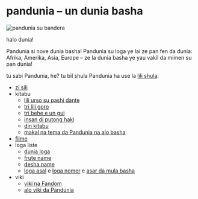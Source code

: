 # pandunia – un dunia basha

![](http://www.pandunia.info/bandir/bandir.png "pandunia su bandera")

halo dunia!

Pandunia si nove dunia basha!
Pandunia su loga ye lai ze pan fen da dunia:
Afrika, Amerika, Asia, Europe
– ze la dunia basha ye yau vakil da mimen su pan dunia!

tu sabi Pandunia, he?
tu bil shula Pandunia ha use la [lili shula](mini_darse.html).


* [zi sili](abc.md)
* kitabu
    * [lili urso su pashi dante](urse_dante.md)
    * [tri lili goro](3_lil_gurube.md)
    * [tri behe e un gui](3_buze_e_guye.md)
    * [insan di putong haki](putong_hake.md)
    * [din kitabu](dini_kitabe.md)
    * [makal na tema da Pandunia na alo basha](makal_tema_pandunia.md)
* [filme](filme.md)
* loga liste
    * [dunia loga](lekse/dunia_loge.html)
    * [frute name](lekse/pal.html)
    * [desha name](desha_nam.md)
    * [loga asal](leksaslia.md) e [loga nomer](loga_di_numbe.md) e [asar da mula basha](asar_da_mulbax.md)
* viki
    * [viki na Fandom](https://pandunia.fandom.com/)
    * [alo viki da Pandunia](http://eo.pandunia.wikia.com/wiki/Ali_pandunia_wikia)

